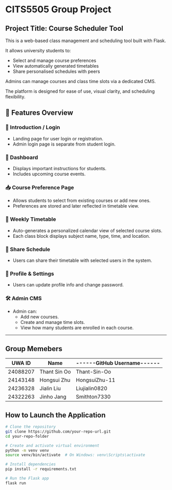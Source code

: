 # CITS5505 Group Project

## Project Title: Course Scheduler Tool
This is a web-based class management and scheduling tool built with Flask.

It allows university students to:

- Select and manage course preferences
- View automatically generated timetables
- Share personalised schedules with peers

Admins can manage courses and class time slots via a dedicated CMS.

The platform is designed for ease of use, visual clarity, and scheduling flexibility.


## 🚀 Features Overview

### 👋 Introduction / Login
- Landing page for user login or registration.
- Admin login page is separate from student login.

### 🎯 Dashboard
- Displays important instructions for students.
- Includes upcoming course events.

### 📥 Course Preference Page
- Allows students to select from existing courses or add new ones.
- Preferences are stored and later reflected in timetable view.

### 📅 Weekly Timetable
- Auto-generates a personalized calendar view of selected course slots.
- Each class block displays subject name, type, time, and location.

### 🔁 Share Schedule
- Users can share their timetable with selected users in the system.

### 🔐 Profile & Settings
- Users can update profile info and change password.

### 🛠 Admin CMS
- Admin can:
  - Add new courses.
  - Create and manage time slots.
  - View how many students are enrolled in each course.

---

## Group Memebers

|  UWA ID    |      Name       |------GitHub Username------|
|------------|-----------------|---------------------------|
|  24088207  |  Thant Sin Oo   |Thant-Sin-Oo|
|  24143148  |  Hongsui Zhu    |HongsuiZhu-11|
|  24236328  |  Jialin Liu     |Liujialin0820|
|  24322263  |  Jinho Jang     |Smithton7330|


## How to Launch the Application

```bash
# Clone the repository
git clone https://github.com/your-repo-url.git
cd your-repo-folder

# Create and activate virtual environment
python -m venv venv
source venv/bin/activate  # On Windows: venv\Scripts\activate

# Install dependencies
pip install -r requirements.txt

# Run the Flask app
flask run











